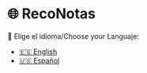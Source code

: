 # 🌐 RecoNotas

📘 Elige el idioma/Choose your Languaje:

- [🇪🇸 English ](docs/ReadMe-ES.md)
- [🇺🇸 Español ](docs/ReadMe-EN.md)